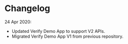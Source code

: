 # Changelog


24 Apr 2020: 

- Updated Verify Demo App to support V2 APIs. 
- Migrated Verify Demo App V1 from previous repository.